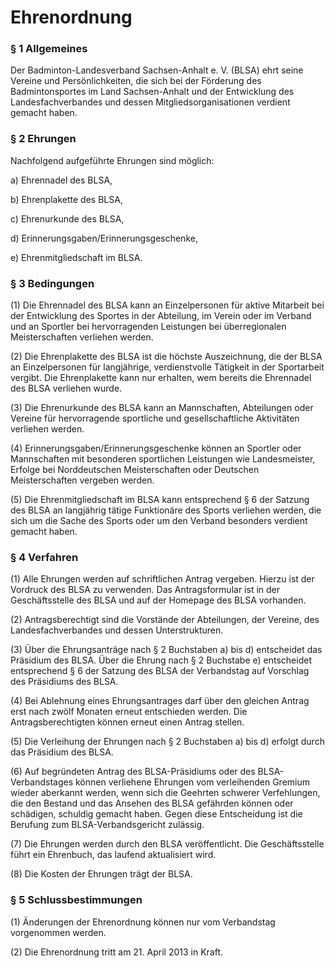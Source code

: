 # Ehrenordnung

### § 1 Allgemeines

Der Badminton-Landesverband Sachsen-Anhalt e. V. (BLSA) ehrt seine Vereine und Persönlichkeiten, die sich bei der Förderung des Badmintonsportes im Land Sachsen-Anhalt und der Entwicklung des Landesfachverbandes und dessen Mitgliedsorganisationen verdient gemacht haben.

### § 2 Ehrungen

Nachfolgend aufgeführte Ehrungen sind möglich:

a) Ehrennadel des BLSA,

b) Ehrenplakette des BLSA,

c) Ehrenurkunde des BLSA,

d) Erinnerungsgaben/Erinnerungsgeschenke,

e) Ehrenmitgliedschaft im BLSA.

### § 3 Bedingungen

(1) Die Ehrennadel des BLSA kann an Einzelpersonen für aktive Mitarbeit bei der Entwicklung des Sportes in der Abteilung, im Verein oder im Verband und an Sportler bei hervorragenden Leistungen bei überregionalen Meisterschaften verliehen werden.

(2) Die Ehrenplakette des BLSA ist die höchste Auszeichnung, die der BLSA an Einzelpersonen für langjährige, verdienstvolle Tätigkeit in der Sportarbeit vergibt. Die Ehrenplakette kann nur erhalten, wem bereits die Ehrennadel des BLSA verliehen wurde.

(3) Die Ehrenurkunde des BLSA kann an Mannschaften, Abteilungen oder Vereine für hervorragende sportliche und gesellschaftliche Aktivitäten verliehen werden.

(4) Erinnerungsgaben/Erinnerungsgeschenke können an Sportler oder Mannschaften mit besonderen sportlichen Leistungen wie Landesmeister, Erfolge bei Norddeutschen Meisterschaften oder Deutschen Meisterschaften vergeben werden.

(5) Die Ehrenmitgliedschaft im BLSA kann entsprechend § 6 der Satzung des BLSA an langjährig tätige Funktionäre des Sports verliehen werden, die sich um die Sache des Sports oder um den Verband besonders verdient gemacht haben.

### § 4 Verfahren

(1) Alle Ehrungen werden auf schriftlichen Antrag vergeben. Hierzu ist der Vordruck des BLSA zu verwenden. Das Antragsformular ist in der Geschäftsstelle des BLSA und auf der Homepage des BLSA vorhanden.

(2) Antragsberechtigt sind die Vorstände der Abteilungen, der Vereine, des Landesfachverbandes und dessen Unterstrukturen.

(3) Über die Ehrungsanträge nach § 2 Buchstaben a) bis d) entscheidet das Präsidium des BLSA. Über die Ehrung nach § 2 Buchstabe e) entscheidet entsprechend § 6 der Satzung des BLSA der Verbandstag auf Vorschlag des Präsidiums des BLSA.

(4) Bei Ablehnung eines Ehrungsantrages darf über den gleichen Antrag erst nach zwölf Monaten erneut entschieden werden. Die Antragsberechtigten können erneut einen Antrag stellen.

(5) Die Verleihung der Ehrungen nach § 2 Buchstaben a) bis d) erfolgt durch das Präsidium des BLSA.

(6) Auf begründeten Antrag des BLSA-Präsidiums oder des BLSA-Verbandstages können verliehene Ehrungen vom verleihenden Gremium wieder aberkannt werden, wenn sich die Geehrten schwerer Verfehlungen, die den Bestand und das Ansehen des BLSA gefährden können oder schädigen, schuldig gemacht haben. Gegen diese Entscheidung ist die Berufung zum BLSA-Verbandsgericht zulässig.

(7) Die Ehrungen werden durch den BLSA veröffentlicht. Die Geschäftsstelle führt ein Ehrenbuch, das laufend aktualisiert wird.

(8) Die Kosten der Ehrungen trägt der BLSA.

### § 5 Schlussbestimmungen

(1) Änderungen der Ehrenordnung können nur vom Verbandstag vorgenommen werden.

(2) Die Ehrenordnung tritt am 21. April 2013 in Kraft.
